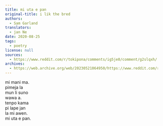 ```yaml
---
title: mi uta e pan
original-title: i lik the bred
authors:
  - Sam Garland
translators:
  - jan Ne
date: 2020-08-25
tags:
  - poetry
license: null
sources:
  - https://www.reddit.com/r/tokipona/comments/ig5je0/comment/g2slqxh/
archives:
  - https://web.archive.org/web/20230521064950/https://www.reddit.com/r/tokipona/comments/ig5je0/i_lik_the_bred_but_in_toki_pona/
---
```


mi mani ma.  \
pimeja la  \
mun li suno  \
wawa a.  \
tenpo kama  \
pi lape jan  \
la mi awen.  \
mi uta e pan. 
